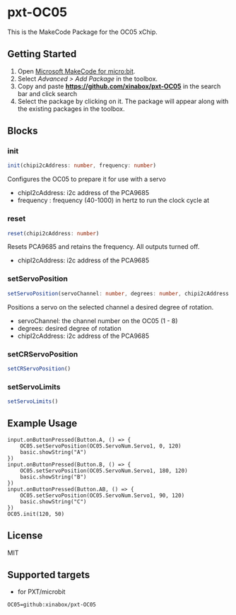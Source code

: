 # pxt-OC05

This is the MakeCode Package for the OC05 xChip.

## Getting Started

1. Open [Microsoft MakeCode for micro:bit](https://makecode.microbit.org).
2. Select *Advanced > Add Package* in the toolbox.
3. Copy and paste **https://github.com/xinabox/pxt-OC05** in the search bar and click search
4. Select the package by clicking on it. The package will appear along with the existing packages in the toolbox.

## Blocks

### init
```typescript
init(chipi2cAddress: number, frequency: number)
```
Configures the OC05 to prepare it for use with a servo
* chipI2cAddress: i2c address of the PCA9685
* frequency     : frequency (40-1000) in hertz to run the clock cycle at

### reset
```typescript
reset(chipi2cAddress: number)
```
Resets PCA9685 and retains the frequency. All outputs turned off.
* chipI2cAddress: i2c address of the PCA9685

### setServoPosition

```typescript
setServoPosition(servoChannel: number, degrees: number, chipi2cAddress: number)
```
Positions a servo on the selected channel a desired degree of rotation.
* servoChannel: the channel number on the OC05 (1 - 8)
* degrees: desired degree of rotation
* chipI2cAddress: i2c address of the PCA9685

### setCRServoPosition

```typescript
setCRServoPosition()
```

### setServoLimits
```typescript
setServoLimits()
```

## Example Usage

```
input.onButtonPressed(Button.A, () => {
    OC05.setServoPosition(OC05.ServoNum.Servo1, 0, 120)
    basic.showString("A")
})
input.onButtonPressed(Button.B, () => {
    OC05.setServoPosition(OC05.ServoNum.Servo1, 180, 120)
    basic.showString("B")
})
input.onButtonPressed(Button.AB, () => {
    OC05.setServoPosition(OC05.ServoNum.Servo1, 90, 120)
    basic.showString("C")
})
OC05.init(120, 50)
```

## License

MIT

## Supported targets

* for PXT/microbit
```package
OC05=github:xinabox/pxt-OC05
```

